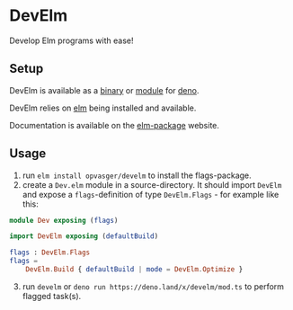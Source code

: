 # DevElm

Develop Elm programs with ease!

## Setup

DevElm is available as a [binary](https://github.com/opvasger/develm/releases)
or [module](https://deno.land/x/develm) for
[deno](https://deno.land/#installation).

DevElm relies on [elm](https://github.com/elm/compiler/releases) being installed
and available.

Documentation is available on the
[elm-package](https://package.elm-lang.org/packages/opvasger/develm/latest)
website.

## Usage

1. run `elm install opvasger/develm` to install the flags-package.
2. create a `Dev.elm` module in a source-directory. It should import `DevElm`
   and expose a `flags`-definition of type `DevElm.Flags` - for example like
   this:

```elm
module Dev exposing (flags)

import DevElm exposing (defaultBuild)

flags : DevElm.Flags
flags =
    DevElm.Build { defaultBuild | mode = DevElm.Optimize }
```

3. run `develm` or `deno run https://deno.land/x/develm/mod.ts` to perform
   flagged task(s).
